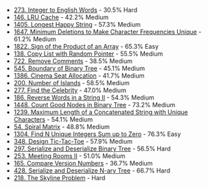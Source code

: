 - [273. Integer to English Words](https://leetcode.com/problems/integer-to-english-words/) - 30.5% Hard
- [146. LRU Cache](https://leetcode.com/problems/lru-cache/) - 42.2% Medium
- [1405. Longest Happy String](https://leetcode.com/problems/longest-happy-string/) - 57.3% Medium
- [1647. Minimum Deletions to Make Character Frequencies Unique](https://leetcode.com/problems/minimum-deletions-to-make-character-frequencies-unique/) - 61.2% Medium
- [1822. Sign of the Product of an Array](https://leetcode.com/problems/sign-of-the-product-of-an-array/) - 65.3% Easy
- [138. Copy List with Random Pointer](https://leetcode.com/problems/copy-list-with-random-pointer/) - 55.5% Medium
- [722. Remove Comments](https://leetcode.com/problems/remove-comments/) - 38.5% Medium
- [545. Boundary of Binary Tree](https://leetcode.com/problems/boundary-of-binary-tree/) - 45.1% Medium
- [1386. Cinema Seat Allocation](https://leetcode.com/problems/cinema-seat-allocation/) - 41.7% Medium
- [200. Number of Islands](https://leetcode.com/problems/number-of-islands/) - 58.5% Medium
- [277. Find the Celebrity](https://leetcode.com/problems/find-the-celebrity/) - 47.0% Medium
- [186. Reverse Words in a String II](https://leetcode.com/problems/reverse-words-in-a-string-ii/) - 54.3% Medium
- [1448. Count Good Nodes in Binary Tree](https://leetcode.com/problems/count-good-nodes-in-binary-tree/) - 73.2% Medium
- [1239. Maximum Length of a Concatenated String with Unique Characters](https://leetcode.com/problems/maximum-length-of-a-concatenated-string-with-unique-characters/) - 54.1% Medium
- [54. Spiral Matrix](https://leetcode.com/problems/spiral-matrix/) - 48.8% Medium
- [1304. Find N Unique Integers Sum up to Zero](https://leetcode.com/problems/find-n-unique-integers-sum-up-to-zero/) - 76.3% Easy
- [348. Design Tic-Tac-Toe](https://leetcode.com/problems/design-tic-tac-toe/) - 57.9% Medium
- [297. Serialize and Deserialize Binary Tree](https://leetcode.com/problems/serialize-and-deserialize-binary-tree/) - 56.5% Hard
- [253. Meeting Rooms II](https://leetcode.com/problems/meeting-rooms-ii/) - 51.0% Medium
- [165. Compare Version Numbers](https://leetcode.com/problems/compare-version-numbers/) - 36.7% Medium
- [428. Serialize and Deserialize N-ary Tree](https://leetcode.com/problems/serialize-and-deserialize-n-ary-tree/) - 66.7% Hard
- [218. The Skyline Problem](https://leetcode.com/problems/the-skyline-problem/) - Hard

